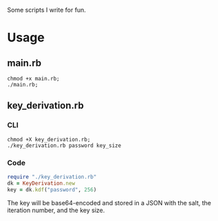 Some scripts I write for fun.

# Usage

## main.rb

```
chmod +x main.rb;
./main.rb;
```

## key_derivation.rb

### CLI

```
chmod +X key_derivation.rb;
./key_derivation.rb password key_size
```

### Code

```ruby
require "./key_derivation.rb"
dk = KeyDerivation.new
key = dk.kdf("password", 256)
```

The key will be base64-encoded and stored in a JSON with the salt, the iteration number, and the key size.
